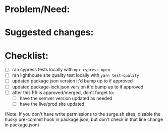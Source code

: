 # Problem/Need:

<!-- issue # or problem description or why something should be fixed/added -->

# Suggested changes:

<!-- to make it easier to review, here's a general summary of what I did to fix it or improve it: -->

# Checklist:

- [ ] ran cypress tests locally with `npx cypress open`
- [ ] ran lighthouse site quality test locally with `yarn test-quality`
- [ ] updated package.json version it'd bump up to if approved
- [ ] updated package-lock.json version it'd bump up to if approved
- [ ] after this PR is approved/merged, don't forget to:
  - [ ] have the semver version updated as needed
  - [ ] have the live/prod site updated

(Note: If you don't have write permissions to the surge.sh sites, disable the husky pre-commit hook in package.json, but don't check in that line change in package.json)
